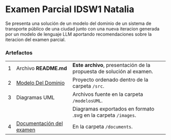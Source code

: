 # Examen Parcial IDSW1 Natalia

Se presenta una solución de un modelo del dominio de un sistema de transporte público de una ciudad junto con una nueva iteracion generada por un modelo de lenguaje LLM aportando recomendaciones sobre la iteracion del examen parcial. 


### Artefactos

||||
|-|-|-|
|1|Archivo **README.md**|**Este archivo**, presentación de la propuesta de solución al examen.|
|2|[Modelo Del Dominio](/src/README.md)|Proyecto ordenado dentro de la carpeta `/src`. | 
|3|Diagramas UML|Archivos fuente en la carpeta `/modelosUML`.|
| ||Diagramas exportados en formato .svg en la carpeta `/images`. |
|4|[Documentación del examen](/documents/README.md)|En la carpeta `/documents`.|
